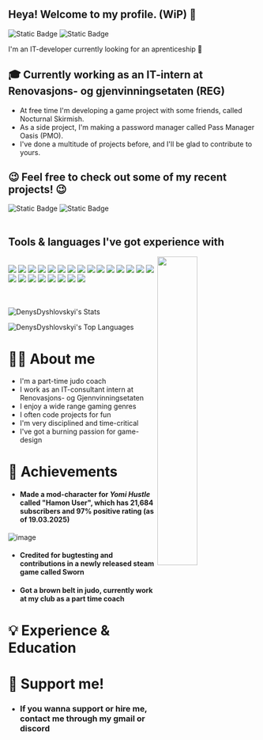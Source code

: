 ## Heya! Welcome to my profile. (WiP) 👀
![Static Badge](https://img.shields.io/badge/currently-working-status?style=for-the-badge&labelColor=282a36&color=dd6387)
![Static Badge](https://img.shields.io/badge/Discord%20-Magisc-Socials?style=for-the-badge&labelColor=282a36&color=d7cf85)


I'm an IT-developer currently looking for an aprenticeship 🤞

## 🎓 Currently working as an IT-intern at Renovasjons- og gjenvinningsetaten (REG)

* At free time I'm developing a game project with some friends, called Nocturnal Skirmish.
* As a side project, I'm making a password manager called Pass Manager Oasis (PMO).
* I've done a multitude of projects before, and I'll be glad to contribute to yours.

## 😉 Feel free to check out some of my recent projects! 😉
![Static Badge](https://img.shields.io/badge/Nocturnal%20Skirmish-dd6387?style=flat&logo=github&labelColor=006600&color=00EE00&link=https%3A%2F%2Fgithub.com%2FDenysDyshlovskyi%2FNocturnal-Skirmish-GameHub-Project)
![Static Badge](https://img.shields.io/badge/Pass%20Manager%20Oasis-dd6387?style=flat&logo=github&labelColor=006600&color=00EE00&link=https://github.com/passmanageroasis)
<br>
<br>
## Tools & languages I've got experience with
<img align="right" width="40%" height="40%" src="https://files.catbox.moe/6chqo5.gif">
<br>
<a href="https://developer.mozilla.org/en-US/docs/Web/JavaScript"><img src="https://skillicons.dev/icons?i=js" /></a>
<a href="https://html.spec.whatwg.org/multipage/"><img src="https://skillicons.dev/icons?i=html" /></a>
<a href="https://html.spec.whatwg.org/multipage/"><img src="https://skillicons.dev/icons?i=css" /></a>
<a href="https://html.spec.whatwg.org/multipage/"><img src="https://skillicons.dev/icons?i=python" /></a>
<a href="https://html.spec.whatwg.org/multipage/"><img src="https://skillicons.dev/icons?i=cpp" /></a>
<a href="https://html.spec.whatwg.org/multipage/"><img src="https://skillicons.dev/icons?i=php" /></a>
<a href="https://html.spec.whatwg.org/multipage/"><img src="https://skillicons.dev/icons?i=mysql" /></a>
<a href="https://html.spec.whatwg.org/multipage/"><img src="https://skillicons.dev/icons?i=md" /></a>
<a href="https://html.spec.whatwg.org/multipage/"><img src="https://skillicons.dev/icons?i=react" /></a>
<a href="https://html.spec.whatwg.org/multipage/"><img src="https://skillicons.dev/icons?i=ts" /></a>
<a href="https://html.spec.whatwg.org/multipage/"><img src="https://skillicons.dev/icons?i=express" /></a>
<a href="https://html.spec.whatwg.org/multipage/"><img src="https://skillicons.dev/icons?i=nodejs" /></a>
<a href="https://html.spec.whatwg.org/multipage/"><img src="https://skillicons.dev/icons?i=npm" /></a>
<a href="https://html.spec.whatwg.org/multipage/"><img src="https://skillicons.dev/icons?i=yarn" /></a>
<a href="https://html.spec.whatwg.org/multipage/"><img src="https://skillicons.dev/icons?i=figma" /></a>
<a href="https://html.spec.whatwg.org/multipage/"><img src="https://skillicons.dev/icons?i=xd" /></a>
<a href="https://html.spec.whatwg.org/multipage/"><img src="https://skillicons.dev/icons?i=nginx" /></a>
<a href="https://html.spec.whatwg.org/multipage/"><img src="https://skillicons.dev/icons?i=raspberrypi" /></a>
<a href="https://html.spec.whatwg.org/multipage/"><img src="https://skillicons.dev/icons?i=godot" /></a>
<a href="https://html.spec.whatwg.org/multipage/"><img src="https://skillicons.dev/icons?i=vscode" /></a>
<a href="https://html.spec.whatwg.org/multipage/"><img src="https://skillicons.dev/icons?i=webstorm" /></a>
<a href="https://html.spec.whatwg.org/multipage/"><img src="https://skillicons.dev/icons?i=tauri" /></a>
<a href="https://html.spec.whatwg.org/multipage/"><img src="https://skillicons.dev/icons?i=cloudflare" /></a>
<br>
<br>
<br>

![DenysDyshlovskyi's Stats](https://github-readme-stats.vercel.app/api?username=DenysDyshlovskyi&theme=dracula&show_icons=true&hide_border=true&count_private=true)
<br>

![DenysDyshlovskyi's Top Languages](https://github-readme-stats.vercel.app/api/top-langs/?username=DenysDyshlovskyi&theme=dracula&show_icons=true&hide_border=true&layout=compact)

# 🙋‍♂️ About me
* I'm a part-time judo coach
* I work as an IT-consultant intern at Renovasjons- og Gjennvinningsetaten
* I enjoy a wide range gaming genres
* I often code projects for fun
* I'm very disciplined and time-critical
* I've got a burning passion for game-design

# 🏅 Achievements
* #### Made a mod-character for *Yomi Hustle* called "Hamon User", which has 21,684 subscribers and 97% positive rating (as of 19.03.2025)
![image](https://github.com/user-attachments/assets/71350a65-1e9d-4ec9-abe4-680a4e03b968)
* #### Credited for bugtesting and contributions in a newly released steam game called Sworn
* #### Got a brown belt in judo, currently work at my club as a part time coach


# 💡 Experience & Education

# 💖 Support me!
* ### If you wanna support or hire me, contact me through my gmail or discord
